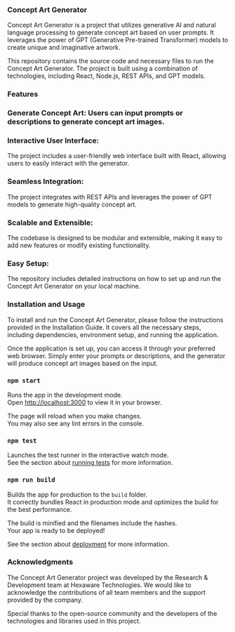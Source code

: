 ### Concept Art Generator

Concept Art Generator is a project that utilizes generative AI and natural language processing to generate concept art based on user prompts. It leverages the power of GPT (Generative Pre-trained Transformer) models to create unique and imaginative artwork.

This repository contains the source code and necessary files to run the Concept Art Generator. The project is built using a combination of technologies, including React, Node.js, REST APIs, and GPT models.

### Features

### Generate Concept Art: Users can input prompts or descriptions to generate concept art images.

### Interactive User Interface: 

The project includes a user-friendly web interface built with React, allowing users to easily interact with the generator.

### Seamless Integration:

The project integrates with REST APIs and leverages the power of GPT models to generate high-quality concept art.
### Scalable and Extensible:

The codebase is designed to be modular and extensible, making it easy to add new features or modify existing functionality.
### Easy Setup:

The repository includes detailed instructions on how to set up and run the Concept Art Generator on your local machine.
### Installation and Usage

To install and run the Concept Art Generator, please follow the instructions provided in the Installation Guide. It covers all the necessary steps, including dependencies, environment setup, and running the application.

Once the application is set up, you can access it through your preferred web browser. Simply enter your prompts or descriptions, and the generator will produce concept art images based on the input.


### `npm start`

Runs the app in the development mode.\
Open [http://localhost:3000](http://localhost:3000) to view it in your browser.

The page will reload when you make changes.\
You may also see any lint errors in the console.

### `npm test`

Launches the test runner in the interactive watch mode.\
See the section about [running tests](https://facebook.github.io/create-react-app/docs/running-tests) for more information.

### `npm run build`

Builds the app for production to the `build` folder.\
It correctly bundles React in production mode and optimizes the build for the best performance.

The build is minified and the filenames include the hashes.\
Your app is ready to be deployed!

See the section about [deployment](https://facebook.github.io/create-react-app/docs/deployment) for more information.

### Acknowledgments
The Concept Art Generator project was developed by the Research & Development team at Hexaware Technologies. We would like to acknowledge the contributions of all team members and the support provided by the company.

Special thanks to the open-source community and the developers of the technologies and libraries used in this project.

